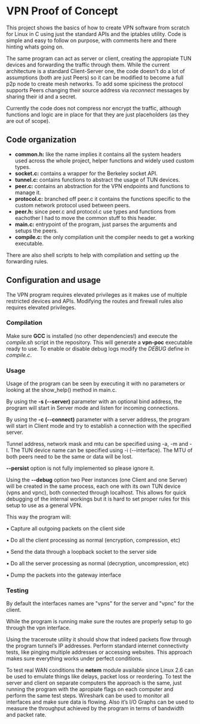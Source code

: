 # VPN Proof of Concept
This project shows the basics of how to create VPN software from scratch for Linux in C using just the standard APIs and the iptables utility. Code is simple and easy to follow on purpose, with comments here and there hinting whats going on.

The same program can act as server or client, creating the appropiate TUN devices and forwarding the traffic through them. While the current architecture is a standard Client-Server one, the code doesn't do a lot of assumptions (both are just Peers) so it can be modified to become a full p2p node to create mesh networks.
To add some spiciness the protocol supports Peers changing their source address via *reconnect* messages by sharing their id and a secret.

Currently the code does not compress nor encrypt the traffic, although functions and logic are in place for that they are just placeholders (as they are out of scope).


## Code organization
* **common.h:** like the name implies it contains all the system headers used across the whole project, helper functions and widely used custom types.
* **socket.c:** contains a wrapper for the Berkeley socket API.
* **tunnel.c:** contains functions to abstract the usage of TUN devices.
* **peer.c:** contains an abstraction for the VPN endpoints and functions to manage it.
* **protocol.c:** branched off peer.c it contains the functions specific to the custom network protocol used between peers.
* **peer.h:** since peer.c and protocol.c use types and functions from eachother I had to  move the common stuff to this header.
* **main.c:** entrypoint of the program, just parses the arguments and setups the peers.
* **compile.c:** the only compilation unit the compiler needs to get a working executable.

There are also shell scripts to help with compilation and setting up the forwarding rules.

## Configuration and usage
The VPN program requires elevated privileges as it makes use of multiple restricted devices and APIs. Modifying the routes and firewall rules also requires elevated privileges.
### Compilation
Make sure **GCC** is installed (no other dependencies!) and execute the *compile.sh* script in the repository. This will generate a **vpn-poc** executable ready to use.
To enable or disable debug logs modify the *DEBUG* define in *compile.c*.
### Usage
Usage of the program can be seen by executing it with no parameters or looking at the show_help() method in main.c.

By using the **-s (--server)** parameter with an optional bind address, the program will start in Server mode and listen for incoming connections.

By using the **-c (--connect)** parameter with a server address, the program will start in Client mode and try to establish a connection with the specified server.

Tunnel address, network mask and mtu can be specified using -a, -m and -l. The TUN  device name can be specified using -i (--interface). The MTU of both peers need to be the same or data will be lost. 

**--persist** option is not fully implemented so please ignore it.

Using the **--debug** option two Peer instances (one Client and one Server) will be created in the same process, each one with its own TUN device (vpns and vpnc), both connected through localhost. This allows for quick debugging of the internal workings but it is hard to set proper rules for this setup to use as a general VPN. 

This way the program will:

• Capture all outgoing packets on the client side 

• Do all the client processing as normal (encryption, compression, etc)

• Send the data through a loopback socket to the server side

• Do all the server processing as normal (decryption, uncompression, etc) 

• Dump the packets into the gateway interface

### Testing
By default the interfaces names are "vpns" for the server and "vpnc" for the client.

While the program is running make sure the routes are properly setup to go through the vpn interface. 

Using the traceroute utility it should show that indeed packets flow through the program tunnel’s IP addresses. Perform standard internet connectivity tests, like pinging multiple addresses or accessing websites. This approach makes sure everything works under perfect conditions. 

To test real WAN conditions the **netem** module available since Linux 2.6 can be used to emulate things like delays, packet loss or reordering. To test the server and client on separate computers the approach is the same, just running the program with the apropiate flags on each computer and perform the same test steps. Wireshark can be used to monitor all interfaces and make sure data is flowing. Also it’s I/O Graphs can be used to measure the throughput achieved by the program in terms of bandwidth and packet rate.